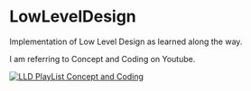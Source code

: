 # LowLevelDesign

Implementation of Low Level Design as learned along the way.

I am referring to Concept and Coding on Youtube.

[![LLD PlayList Concept and Coding](http://img.youtube.com/vi/rliSgjoOFTs/0.jpg)](http://www.youtube.com/watch?v=rliSgjoOFTs)
